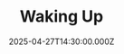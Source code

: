 ---
video:
  type: vimeo
  id: 1079165061
speaker:
  permalink: bart-wilkins
  name: Bart Wilkins
title: Waking Up
image: https://i.imgur.com/0VkGAaw.png
date: 2025-04-27T14:30:00.000Z
---